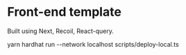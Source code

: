 # Front-end template

Built using Next, Recoil, React-query.

yarn hardhat run --network localhost scripts/deploy-local.ts
